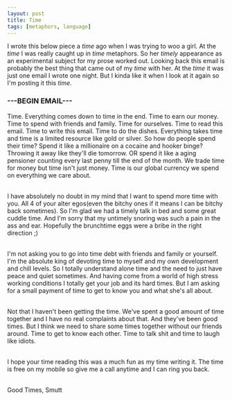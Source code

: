 ```yaml
---
layout: post
title: Time
tags: [metaphors, language]
---
```

I wrote this below piece a _time_ ago when I was trying to woo a girl. At the _time_ I was really caught up in _time_ metaphors. So her _timely_ appearance as an experimental subject for my prose worked out. Looking back this email is probably the best thing that came out of my _time_ with her. At the _time_ it was just one email I wrote one night. But I kinda like it when I look at it again so I'm posting it this _time_.

### ---BEGIN EMAIL---

Time. Everything comes down to time in the end. Time to earn our money. Time to spend with friends and family. Time for ourselves. Time to read this email. Time to write this email. Time to do the dishes. Everything takes time and time is a limited resource like gold or silver. So how do people spend their time? Spend it like a millionaire on a cocaine and hooker binge? Throwing it away like they'll die tomorrow. OR spend it like a aging pensioner counting every last penny till the end of the month. We trade time for money but time isn't just money. Time is our global currency we spend on everything we care about.  
<br/>

I have absolutely no doubt in my mind that I want to spend more time with you. All 4 of your alter egos(even the bitchy ones if it means I can be bitchy back sometimes). So I'm glad we had a timely talk in bed and some great cuddle time. And I'm sorry that my untimely snoring was such a pain in the ass and ear. Hopefully the brunchtime eggs were a bribe in the right direction ;)  
<br/>

I'm not asking you to go into time debt with friends and family or yourself. I'm the absolute king of devoting time to myself and my own development and chill levels. So I totally understand alone time and the need to just have peace and quiet sometimes. And having come from a world of high stress working conditions I totally get your job and its hard times. But I am asking for a small payment of time to get to know you and what she's all about.  
<br/>

Not that I haven't been getting the time. We've spent a good amount of time together and I have no real complaints about that. And they've been good times. But I think we need to share some times together without our friends around. Time to get to know each other. Time to talk shit and time to laugh like idiots.  
<br/>

I hope your time reading this was a much fun as my time writing it. The time is free on my mobile so give me a call anytime and I can ring you back.  
<br/>

Good Times,
Smutt
